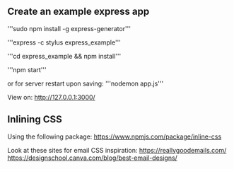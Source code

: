 ## Create an example express app
'''sudo npm install -g express-generator'''

'''express -c stylus express_example'''

'''cd express_example && npm install'''

'''npm start'''

or for server restart upon saving:
'''nodemon app.js'''

View on:
http://127.0.0.1:3000/

## Inlining CSS
Using the following package:
https://www.npmjs.com/package/inline-css

Look at these sites for email CSS inspiration:
https://reallygoodemails.com/
https://designschool.canva.com/blog/best-email-designs/ 

